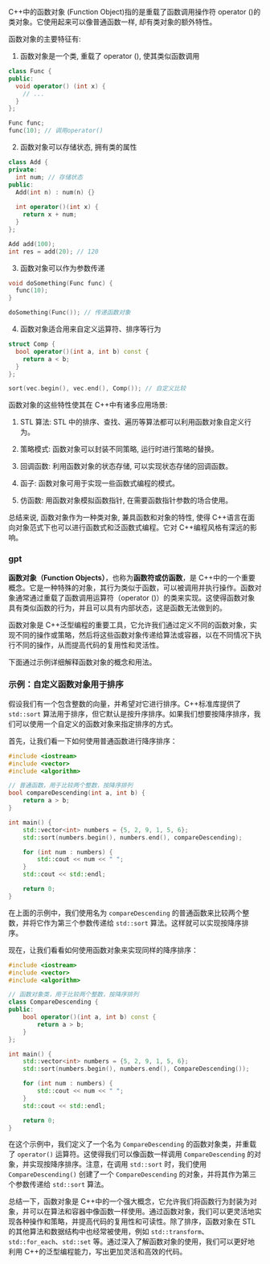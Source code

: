 C++中的函数对象 (Function Object)指的是重载了函数调用操作符 operator ()的类对象。它使用起来可以像普通函数一样, 却有类对象的额外特性。

函数对象的主要特征有:

1. 函数对象是一个类, 重载了 operator (), 使其类似函数调用

```cpp
class Func {
public:
  void operator() (int x) {
    // ...
  }  
};

Func func;
func(10); // 调用operator()
```

2. 函数对象可以存储状态, 拥有类的属性

```cpp
class Add {
private:
  int num; // 存储状态
public:
  Add(int n) : num(n) {}
  
  int operator()(int x) {
    return x + num;
  }
};

Add add(100);
int res = add(20); // 120
```

3. 函数对象可以作为参数传递

```cpp
void doSomething(Func func) {
  func(10); 
}

doSomething(Func()); // 传递函数对象
```

4. 函数对象适合用来自定义运算符、排序等行为

```cpp
struct Comp {
  bool operator()(int a, int b) const {
    return a < b;
  }
};

sort(vec.begin(), vec.end(), Comp()); // 自定义比较
```

函数对象的这些特性使其在 C++中有诸多应用场景:

1. STL 算法: STL 中的排序、查找、遍历等算法都可以利用函数对象自定义行为。

2. 策略模式: 函数对象可以封装不同策略, 运行时进行策略的替换。

3. 回调函数: 利用函数对象的状态存储, 可以实现状态存储的回调函数。

4. 函子: 函数对象可用于实现一些函数式编程的模式。

5. 仿函数: 用函数对象模拟函数指针, 在需要函数指针参数的场合使用。

总结来说, 函数对象作为一种类对象, 兼具函数和对象的特性, 使得 C++语言在面向对象范式下也可以进行函数式和泛函数式编程。它对 C++编程风格有深远的影响。


### gpt
**函数对象（Function Objects）**，也称为**函数符或仿函数**，是 C++中的一个重要概念。它是一种特殊的对象，其行为类似于函数，可以被调用并执行操作。函数对象通常通过重载了函数调用运算符（operator ()）的类来实现。这使得函数对象具有类似函数的行为，并且可以具有内部状态，这是函数无法做到的。

函数对象是 C++泛型编程的重要工具，它允许我们通过定义不同的函数对象，实现不同的操作或策略，然后将这些函数对象传递给算法或容器，以在不同情况下执行不同的操作，从而提高代码的复用性和灵活性。

下面通过示例详细解释函数对象的概念和用法。

### 示例：自定义函数对象用于排序

假设我们有一个包含整数的向量，并希望对它进行排序。C++标准库提供了 `std::sort` 算法用于排序，但它默认是按升序排序。如果我们想要按降序排序，我们可以使用一个自定义的函数对象来指定排序的方式。

首先，让我们看一下如何使用普通函数进行降序排序：

```cpp
#include <iostream>
#include <vector>
#include <algorithm>

// 普通函数，用于比较两个整数，按降序排列
bool compareDescending(int a, int b) {
    return a > b;
}

int main() {
    std::vector<int> numbers = {5, 2, 9, 1, 5, 6};
    std::sort(numbers.begin(), numbers.end(), compareDescending);

    for (int num : numbers) {
        std::cout << num << " ";
    }
    std::cout << std::endl;

    return 0;
}
```

在上面的示例中，我们使用名为 `compareDescending` 的普通函数来比较两个整数，并将它作为第三个参数传递给 `std::sort` 算法。这样就可以实现按降序排序。

现在，让我们看看如何使用函数对象来实现同样的降序排序：

```cpp
#include <iostream>
#include <vector>
#include <algorithm>

// 函数对象类，用于比较两个整数，按降序排列
class CompareDescending {
public:
    bool operator()(int a, int b) const {
        return a > b;
    }
};

int main() {
    std::vector<int> numbers = {5, 2, 9, 1, 5, 6};
    std::sort(numbers.begin(), numbers.end(), CompareDescending());

    for (int num : numbers) {
        std::cout << num << " ";
    }
    std::cout << std::endl;

    return 0;
}
```

在这个示例中，我们定义了一个名为 `CompareDescending` 的函数对象类，并重载了 `operator()` 运算符。这使得我们可以像函数一样调用 `CompareDescending` 的对象，并实现按降序排序。注意，在调用 `std::sort` 时，我们使用 `CompareDescending()` 创建了一个 `CompareDescending` 的对象，并将其作为第三个参数传递给 `std::sort` 算法。

总结一下，函数对象是 C++中的一个强大概念，它允许我们将函数行为封装为对象，并可以在算法和容器中像函数一样使用。通过函数对象，我们可以更灵活地实现各种操作和策略，并提高代码的复用性和可读性。除了排序，函数对象在 STL 的其他算法和数据结构中也经常被使用，例如 `std::transform`、`std::for_each`、`std::set` 等。通过深入了解函数对象的使用，我们可以更好地利用 C++的泛型编程能力，写出更加灵活和高效的代码。